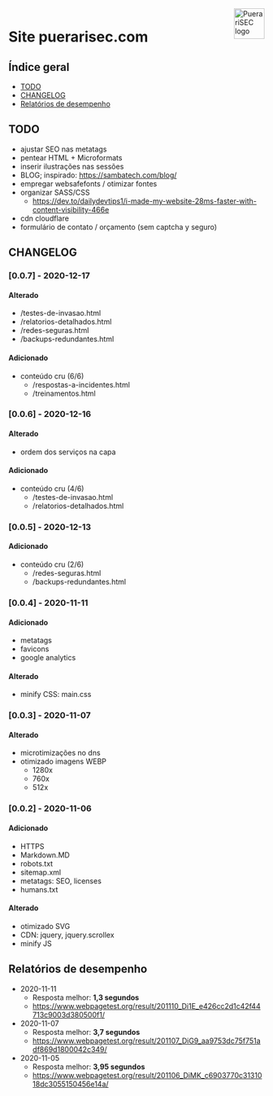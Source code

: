
<a href="https://puerarisec.com/">
	<img
		src="https://puerarisec.com/images/favicons/apple-touch-icon.png"
		alt="PuerariSEC logo"
		title="PuerariSEC"
		align="right"
		height="60"
		style="width:auto"/>
</a>


# Site puerarisec.com




## Índice geral

- [TODO](#TODO)
- [CHANGELOG](#CHANGELOG)
- [Relatórios de desempenho](#desempenho)




## TODO

- ajustar SEO nas metatags
- pentear HTML + Microformats
- inserir ilustrações nas sessões
- BLOG; inspirado: https://sambatech.com/blog/
- empregar websafefonts / otimizar fontes
- organizar SASS/CSS
	- https://dev.to/dailydevtips1/i-made-my-website-28ms-faster-with-content-visibility-466e
- cdn cloudflare
- formulário de contato / orçamento (sem captcha y seguro)




## CHANGELOG

### [0.0.7] - 2020-12-17

#### Alterado
- /testes-de-invasao.html
- /relatorios-detalhados.html
- /redes-seguras.html
- /backups-redundantes.html

#### Adicionado
- conteúdo cru (6/6)
	- /respostas-a-incidentes.html
	- /treinamentos.html



### [0.0.6] - 2020-12-16

#### Alterado
- ordem dos serviços na capa

#### Adicionado
- conteúdo cru (4/6)
	- /testes-de-invasao.html
	- /relatorios-detalhados.html



### [0.0.5] - 2020-12-13

#### Adicionado
- conteúdo cru (2/6)
	- /redes-seguras.html
	- /backups-redundantes.html



### [0.0.4] - 2020-11-11

#### Adicionado
- metatags
- favicons
- google analytics

#### Alterado
- minify CSS: main.css



### [0.0.3] - 2020-11-07

#### Alterado
- microtimizações no dns
- otimizado imagens WEBP
	- 1280x
	- 760x
	- 512x



### [0.0.2] - 2020-11-06

#### Adicionado
- HTTPS
- Markdown.MD
- robots.txt
- sitemap.xml
- metatags: SEO, licenses
- humans.txt

#### Alterado
- otimizado SVG
- CDN: jquery, jquery.scrollex
- minify JS




## Relatórios de desempenho

- 2020-11-11
	- Resposta melhor: **1,3 segundos**
	- https://www.webpagetest.org/result/201110_Di1E_e426cc2d1c42f44713c9003d380500f1/
- 2020-11-07
	- Resposta melhor: **3,7 segundos**
	- https://www.webpagetest.org/result/201107_DiG9_aa9753dc75f751adf869d1800042c349/
- 2020-11-05
	- Resposta melhor: **3,95 segundos**
	- https://www.webpagetest.org/result/201106_DiMK_c6903770c3131018dc3055150456e14a/


